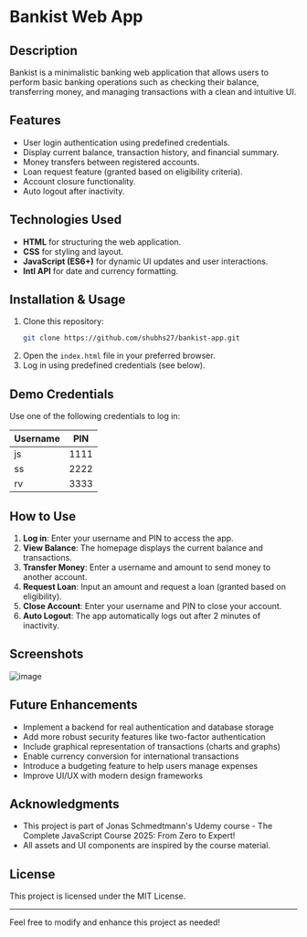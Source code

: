 # Bankist Web App

## Description
Bankist is a minimalistic banking web application that allows users to perform basic banking operations such as checking their balance, transferring money, and managing transactions with a clean and intuitive UI.

## Features
- User login authentication using predefined credentials.
- Display current balance, transaction history, and financial summary.
- Money transfers between registered accounts.
- Loan request feature (granted based on eligibility criteria).
- Account closure functionality.
- Auto logout after inactivity.

## Technologies Used
- **HTML** for structuring the web application.
- **CSS** for styling and layout.
- **JavaScript (ES6+)** for dynamic UI updates and user interactions.
- **Intl API** for date and currency formatting.

## Installation & Usage
1. Clone this repository:
   ```sh
   git clone https://github.com/shubhs27/bankist-app.git
   ```
2. Open the `index.html` file in your preferred browser.
3. Log in using predefined credentials (see below).

## Demo Credentials
Use one of the following credentials to log in:

| Username | PIN  |
|----------|------|
| js       | 1111 |
| ss       | 2222 |
| rv       | 3333 |

## How to Use
1. **Log in**: Enter your username and PIN to access the app.
2. **View Balance**: The homepage displays the current balance and transactions.
3. **Transfer Money**: Enter a username and amount to send money to another account.
4. **Request Loan**: Input an amount and request a loan (granted based on eligibility).
5. **Close Account**: Enter your username and PIN to close your account.
6. **Auto Logout**: The app automatically logs out after 2 minutes of inactivity.

## Screenshots
![image](https://github.com/user-attachments/assets/5a7be8c4-baa2-4ce5-83a9-7e4b8ca2b6e2)


## Future Enhancements
- Implement a backend for real authentication and database storage
- Add more robust security features like two-factor authentication
- Include graphical representation of transactions (charts and graphs)
- Enable currency conversion for international transactions
- Introduce a budgeting feature to help users manage expenses
- Improve UI/UX with modern design frameworks


## Acknowledgments
- This project is part of Jonas Schmedtmann's Udemy course - The Complete JavaScript Course 2025: From Zero to Expert!
- All assets and UI components are inspired by the course material.

## License
This project is licensed under the MIT License.

---
Feel free to modify and enhance this project as needed!
